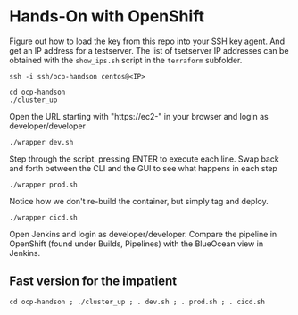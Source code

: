 # Hands-On with OpenShift

Figure out how to load the key from this repo into your SSH key agent. And get an IP address for a testserver. The list of tsetserver IP addresses can be obtained with the `show_ips.sh` script in the `terraform` subfolder.

    ssh -i ssh/ocp-handson centos@<IP>  

    cd ocp-handson  
    ./cluster_up

Open the URL starting with "https://ec2-" in your browser and login as developer/developer

    ./wrapper dev.sh  

Step through the script, pressing ENTER to execute each line. Swap back and forth between the CLI and the GUI to see what happens in each step  

    ./wrapper prod.sh  

Notice how we don't re-build the container, but simply tag and deploy.

    ./wrapper cicd.sh  

Open Jenkins and login as developer/developer. Compare the pipeline in OpenShift (found under Builds, Pipelines) with the BlueOcean view in Jenkins.

## Fast version for the impatient

    cd ocp-handson ; ./cluster_up ; . dev.sh ; . prod.sh ; . cicd.sh
